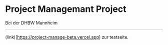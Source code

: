 # Project Managemant Project

Bei der DHBW Mannheim

---

(link)[https://project-manage-beta.vercel.app] zur testseite.
